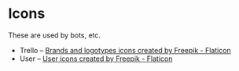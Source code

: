 # Icons

These are used by bots, etc.

- Trello – <a href="https://www.flaticon.com/free-icons/brands-and-logotypes" title="brands and logotypes icons">Brands and logotypes icons created by Freepik - Flaticon</a>
- User – <a href="https://www.flaticon.com/free-icons/user" title="user icons">User icons created by Freepik - Flaticon</a>

